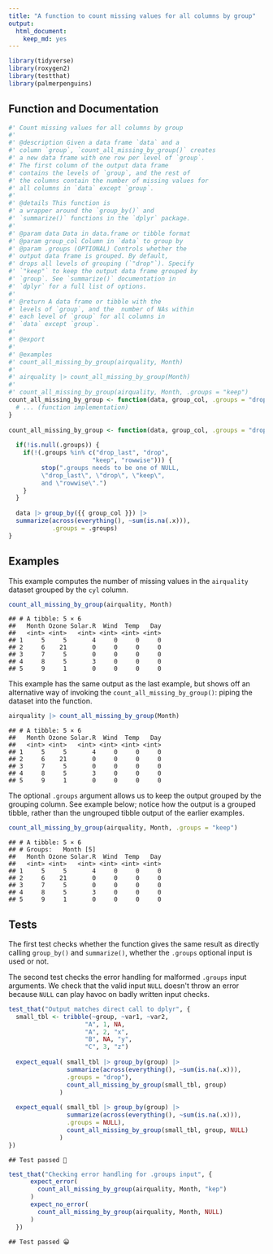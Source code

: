 ```yaml
---
title: "A function to count missing values for all columns by group"
output: 
  html_document: 
    keep_md: yes
---
```





```r
library(tidyverse)
library(roxygen2)
library(testthat)
library(palmerpenguins)
```

## Function and Documentation


```r
#' Count missing values for all columns by group
#'
#' @description Given a data frame `data` and a 
#' column `group`, `count_all_missing_by_group()` creates
#' a new data frame with one row per level of `group`.
#' The first column of the output data frame 
#' contains the levels of `group`, and the rest of 
#' the columns contain the number of missing values for 
#' all columns in `data` except `group`.  
#'
#' @details This function is 
#' a wrapper around the `group_by()` and 
#' `summarize()` functions in the `dplyr` package. 
#'
#' @param data Data in data.frame or tibble format
#' @param group_col Column in `data` to group by
#' @param .groups (OPTIONAL) Controls whether the 
#' output data frame is grouped. By default, 
#' drops all levels of grouping (`"drop"`). Specify
#' `"keep"` to keep the output data frame grouped by
#' `group`. See `summarize()` documentation in 
#' `dplyr` for a full list of options.
#'
#' @return A data frame or tibble with the 
#' levels of `group`, and the  number of NAs within 
#' each level of `group` for all columns in
#' `data` except `group`.
#'
#' @export
#'
#' @examples
#' count_all_missing_by_group(airquality, Month)
#'
#' airquality |> count_all_missing_by_group(Month)
#'
#' count_all_missing_by_group(airquality, Month, .groups = "keep")
count_all_missing_by_group <- function(data, group_col, .groups = "drop") { 
  # ... (function implementation)
}
    
count_all_missing_by_group <- function(data, group_col, .groups = "drop") { 
  
  if(!is.null(.groups)) { 
    if(!(.groups %in% c("drop_last", "drop", 
                       "keep", "rowwise"))) { 
         stop(".groups needs to be one of NULL, 
         \"drop_last\", \"drop\", \"keep\", 
         and \"rowwise\".")
    }
  }
  
  data |> group_by({{ group_col }}) |>
  summarize(across(everything(), ~sum(is.na(.x))), 
            .groups = .groups)
}
```

## Examples 

This example computes the number of missing values in the `airquality` dataset grouped by the `cyl` column. 


```r
count_all_missing_by_group(airquality, Month)
```

```
## # A tibble: 5 × 6
##   Month Ozone Solar.R  Wind  Temp   Day
##   <int> <int>   <int> <int> <int> <int>
## 1     5     5       4     0     0     0
## 2     6    21       0     0     0     0
## 3     7     5       0     0     0     0
## 4     8     5       3     0     0     0
## 5     9     1       0     0     0     0
```

This example has the same output as the last example, but shows off an alternative way of invoking the `count_all_missing_by_group()`: piping the dataset into the function. 


```r
airquality |> count_all_missing_by_group(Month) 
```

```
## # A tibble: 5 × 6
##   Month Ozone Solar.R  Wind  Temp   Day
##   <int> <int>   <int> <int> <int> <int>
## 1     5     5       4     0     0     0
## 2     6    21       0     0     0     0
## 3     7     5       0     0     0     0
## 4     8     5       3     0     0     0
## 5     9     1       0     0     0     0
```

The optional `.groups` argument allows us to keep the output grouped by the grouping column. See example below; notice how the output is a grouped tibble, rather than the ungrouped tibble output of the earlier examples. 


```r
count_all_missing_by_group(airquality, Month, .groups = "keep")
```

```
## # A tibble: 5 × 6
## # Groups:   Month [5]
##   Month Ozone Solar.R  Wind  Temp   Day
##   <int> <int>   <int> <int> <int> <int>
## 1     5     5       4     0     0     0
## 2     6    21       0     0     0     0
## 3     7     5       0     0     0     0
## 4     8     5       3     0     0     0
## 5     9     1       0     0     0     0
```


## Tests 

The first test checks whether the function gives the same result as directly calling `group_by()` and `summarize()`, whether the `.groups` optional input is used or not. 

The second test checks the error handling for malformed `.groups` input arguments. We check that the valid input `NULL` doesn't throw an error because `NULL` can play havoc on badly written input checks. 


```r
test_that("Output matches direct call to dplyr", { 
  small_tbl <- tribble(~group, ~var1, ~var2, 
                     "A", 1, NA, 
                     "A", 2, "x", 
                     "B", NA, "y", 
                     "C", 3, "z")
  
  expect_equal( small_tbl |> group_by(group) |> 
                summarize(across(everything(), ~sum(is.na(.x))), 
                .groups = "drop"), 
                count_all_missing_by_group(small_tbl, group)
              )
  
  expect_equal( small_tbl |> group_by(group) |> 
                summarize(across(everything(), ~sum(is.na(.x))), 
                .groups = NULL), 
                count_all_missing_by_group(small_tbl, group, NULL)
              )
})
```

```
## Test passed 🥇
```

```r
test_that("Checking error handling for .groups input", { 
      expect_error(
        count_all_missing_by_group(airquality, Month, "kep")
      )
      expect_no_error( 
        count_all_missing_by_group(airquality, Month, NULL)
      )
  })
```

```
## Test passed 😀
```
